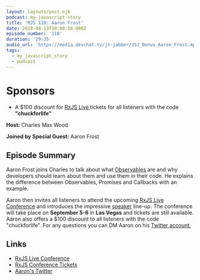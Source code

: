 ```yaml
---
layout: layouts/post.njk
podcast: my-javascript-story
title: 'MJS 118: Aaron Frost'
date: 2018-08-13T10:00:58.000Z
episode_number: '118'
duration: '29:35'
audio_url: 'https://media.devchat.tv/js-jabber/JSJ_Bonus_Aaron_Frost.mp3'
tags:
  - my_javascript_story
  - podcast
---
```

# Sponsors



* A $100 discount for [RxJS Live ](https://www.rxjs.live/) tickets for all listeners with the code **"chuckforlife"** 

**Host:** Charles Max Wood

**Joined by Special Guest:** Aaron Frost

## Episode Summary

Aaron Frost joins Charles to talk about what [Observables](https://rxjs-dev.firebaseapp.com/guide/observable) are and why developers should learn about them and use them in their code. He explains the difference between Observables, Promises  and Callbacks with an example. 

Aaron then invites all listeners to attend the upcoming [RxJS Live Conference](https://www.rxjs.live/) and introduces the impressive  [speaker](https://www.rxjs.live/) line-up. The conference will take place on **September 5-6** in **Las Vegas** and tickets are still available. Aaron also offers a $100 discount to all listeners with the code "chuckforlife". For any questions you can DM Aaron on his [Twitter account.](https://twitter.com/aaronfrosted?lang=en)

## Links

* [RxJS Live Conference](https://www.rxjs.live/)
* [RxJS Conference Tickets](https://ti.to/rxjslive/2019)
* [Aaron's Twitter](https://twitter.com/aaronfrosted?lang=en)
